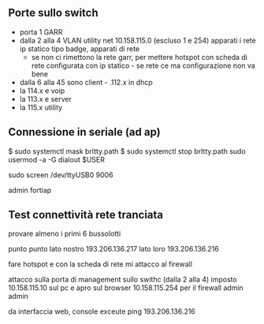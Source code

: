 ## Porte sullo switch
- porta 1 GARR
- dalla 2 alla 4 VLAN utility net 10.158.115.0 (escluso 1 e 254) apparati i rete ip statico tipo badge, apparati di rete
    - se non ci rimettono la rete garr, per mettere hotspot con scheda di rete configurata con ip statico - se rete ce ma configurazione non va bene
- dalla 6 alla 45 sono client - .112.x in dhcp
- la 114.x e voip
- la 113.x e server
- la 115.x utility

## Connessione in seriale (ad ap)
$ sudo systemctl mask brltty.path
$ sudo systemctl stop brltty.path
sudo usermod -a -G dialout $USER

sudo screen /dev/ttyUSB0 9006

admin
fortiap

## Test connettività rete tranciata
provare almeno i primi 6 bussolotti

punto punto
lato nostro
193.206.136.217
lato loro
193.206.136.216

fare hotspot e con la scheda di rete mi attacco al firewall

attacco sulla porta di management sullo swithc (dalla 2 alla 4)
imposto 10.158.115.10 sul pc
e apro sul browser
10.158.115.254 per il firewall 
admin admin

da interfaccia web, console
exceute ping 193.206.136.216
